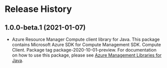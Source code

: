 # Release History

## 1.0.0-beta.1 (2021-01-07)

- Azure Resource Manager Compute client library for Java. This package contains Microsoft Azure SDK for Compute Management SDK. Compute Client. Package tag package-2020-10-01-preview. For documentation on how to use this package, please see [Azure Management Libraries for Java](https://aka.ms/azsdk/java/mgmt).